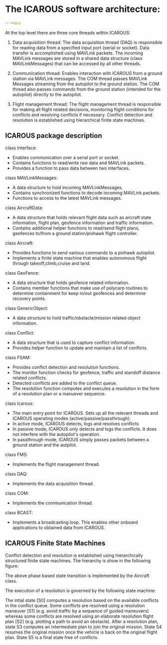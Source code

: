 
The ICAROUS software architecture:
==================================

<img src="Figures/ICAROUS_architecture.png" width="50" height="10" />

At the top level there are three core threads within ICAROUS:

1. Data acquisition thread: The data acquisition thread (DAQ) is responsible for reading data from a specified input port (serial or socket). Data transfer is accomplished using MAVLink packets. The incoming MAVLink messages are stored in a shared data structure (class MAVLinkMessages) that can be accessed by all other threads. 

2. Communication thread: Enables interaction with ICAROUS from a ground station via MAVLink messages. The COM thread passes MAVLink Messages streaming from the autopilot to the ground station. The COM thread also passes commands from the ground station (intended for the autopilot) directly to the autopilot.

3. Flight management thread: The flight management thread is responsible for making all flight related decisions, monitoring flight conditions for conflicts and resolving conflicts if necessary. Conflict detection and resolution is established using hierarchical finite state machines.

ICAROUS package description
---------------------------

class Interface:
- Enables communication over a serial port or socket.
- Contains functions to read/write raw data and MAVLink packets.
- Provides a function to pass data between two interfaces.

class MAVLinkMessages:
- A data structure to hold incoming MAVLinkMessages.
- Contains synchronized functions to decode incoming MAVLink packets.
- Functions to access to the latest MAVLink messages.

class AircraftData:
- A data structure that holds relevant flight data such as aircraft state information, flight plan, geofence information and traffic information.
- Contains additional helper functions to read/send flight plans, geofences to/from a ground station/pixhawk flight controller. 

class Aircraft:
- Provides functions to send various commands to a pixhawk autopilot.
- Implements a finite state machine that enables autonomous flight through takeoff,climb,cruise and land.

class GeoFence:
- A data structure that holds geofence related information.
- Contains member functions that make use of polycarp routines to determine containment for keep in/out geofences and determine recovery points.

class GenericObject:
- A data structure to hold traffic/obstacle/mission related object information.

class Conflict:
- A data structure that is used to capture conflict information.
- Provides helper function to update and maintain a list of conflicts.

class FSAM:
- Provides conflict detection and resolution functions.
- The monitor function checks for geofence, traffic and standoff distance related conflicts.
- Detected conflicts are added to the conflict queue.
- The resolution function computes and executes a resolution in the form of a resolution plan or a manuever sequence.

class Icarous:
- The main entry point for ICAROUS. Sets up all the relevant threads and ICAROUS operating modes (active/passive/passthrough).
- In active mode, ICAROUS detects, logs and resolves conflicts
- In passive mode, ICAROUS only detects and logs the conflicts. It does not interfere with the autopilot's operation.
- In passthrough mode, ICAROUS simply passes packets between a ground station and the autpilot.

class FMS:
- Implements the flight management thread.

class DAQ:
- Implements the data acquisition thread.

class COM:
- Implements the communication thread.

class BCAST:
- Implements a broadcasting loop. This enables other onboard applications to obtained data from ICAROUS.

ICAROUS Finite State Machines
-----------------------------

Conflict detection and resolution is established using hierarchically structured finite state machines. The hierarchy is show in the following figure:

The above phase based state transition is implemented by the Aircraft class.

The execution of a resolution is governed by the following state machine:

The intial state [S0] computes a resolution based on the available conflicts in the conflict queue. Some conflicts are resolved using a resolution maneuver [S1] (e.g. avoid traffic by a sequence of guided maneuvers) whereas some conflicts are resolved using an elaborate resolution flight plan [S2] (e.g. plotting a path to avoid an obstacle). After a resolution plan, state S3 computes an intermediate plan to join the original mission. State S4 resumes the original mission once the vehicle is back on the original flight plan. State S5 is a final state free of conflicts.
